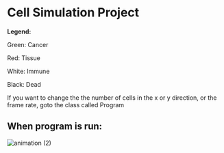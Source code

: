 # Cell Simulation Project

**Legend:**

Green: Cancer

Red: Tissue

White: Immune

Black: Dead

If you want to change the the number of cells in the x or y direction, or the frame rate, goto the class called Program


## When program is run:

![animation (2)](https://github.com/dmok22/cellsim-dmok22/assets/110708503/4cf3fbb7-71e8-4e03-9f69-9dd830e00772)

